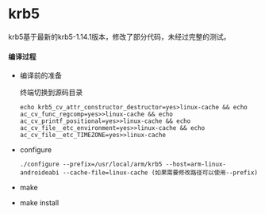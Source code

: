 # krb5

krb5基于最新的krb5-1.14.1版本，修改了部分代码，未经过完整的测试。

#### 编译过程

- 编译前的准备

  终端切换到源码目录

  ```shell
  echo krb5_cv_attr_constructor_destructor=yes>linux-cache && echo ac_cv_func_regcomp=yes>>linux-cache && echo ac_cv_printf_positional=yes>>linux-cache && echo ac_cv_file__etc_environment=yes>>linux-cache && echo ac_cv_file__etc_TIMEZONE=yes>>linux-cache
  ```


- configure

  ```shell
  ./configure --prefix=/usr/local/arm/krb5 --host=arm-linux-androideabi --cache-file=linux-cache (如果需要修改路径可以使用--prefix)
  ```


- make
- make install

